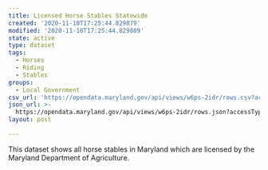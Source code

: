 ```yaml
---
title: Licensed Horse Stables Statewide
created: '2020-11-10T17:25:44.829879'
modified: '2020-11-10T17:25:44.829889'
state: active
type: dataset
tags:
  - Horses
  - Riding
  - Stables
groups:
  - Local Government
csv_url: 'https://opendata.maryland.gov/api/views/w6ps-2idr/rows.csv?accessType=DOWNLOAD'
json_url: >-
  https://opendata.maryland.gov/api/views/w6ps-2idr/rows.json?accessType=DOWNLOAD
layout: post

---
```

This dataset shows all horse stables in Maryland which are licensed by the Maryland Department of Agriculture.
